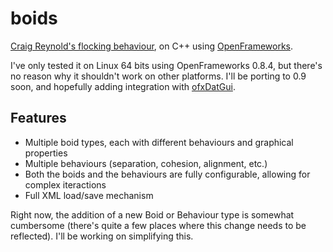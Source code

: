 # boids
[Craig Reynold's flocking behaviour](http://www.red3d.com/cwr/boids/), on C++ using [OpenFrameworks](/http://openframeworks.cc).

I've only tested it on Linux 64 bits using OpenFrameworks 0.8.4, but there's no reason why it shouldn't work on other platforms. I'll be porting to 0.9 soon, and hopefully adding integration with [ofxDatGui](https://github.com/braitsch/ofxDatGui).

## Features
 - Multiple boid types, each with different behaviours and graphical properties
 - Multiple behaviours (separation, cohesion, alignment, etc.)
 - Both the boids and the behaviours are fully configurable, allowing for complex iteractions
 - Full XML load/save mechanism

Right now, the addition of a new Boid or Behaviour type is somewhat cumbersome (there's quite a few places where this change needs to be reflected). I'll be working on simplifying this.
